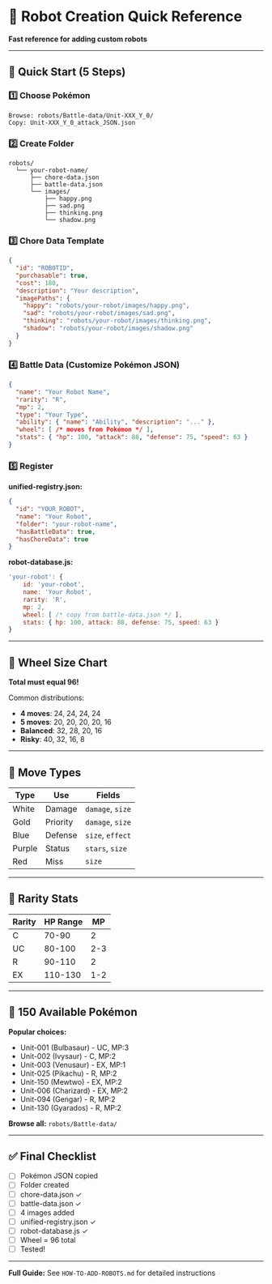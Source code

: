 # 🤖 Robot Creation Quick Reference

**Fast reference for adding custom robots**

---

## 🚀 Quick Start (5 Steps)

### 1️⃣ Choose Pokémon
```
Browse: robots/Battle-data/Unit-XXX_Y_0/
Copy: Unit-XXX_Y_0_attack_JSON.json
```

### 2️⃣ Create Folder
```
robots/
  └── your-robot-name/
      ├── chore-data.json
      ├── battle-data.json
      └── images/
          ├── happy.png
          ├── sad.png
          ├── thinking.png
          └── shadow.png
```

### 3️⃣ Chore Data Template
```json
{
  "id": "ROBOTID",
  "purchasable": true,
  "cost": 180,
  "description": "Your description",
  "imagePaths": {
    "happy": "robots/your-robot/images/happy.png",
    "sad": "robots/your-robot/images/sad.png",
    "thinking": "robots/your-robot/images/thinking.png",
    "shadow": "robots/your-robot/images/shadow.png"
  }
}
```

### 4️⃣ Battle Data (Customize Pokémon JSON)
```json
{
  "name": "Your Robot Name",
  "rarity": "R",
  "mp": 2,
  "type": "Your Type",
  "ability": { "name": "Ability", "description": "..." },
  "wheel": [ /* moves from Pokémon */ ],
  "stats": { "hp": 100, "attack": 88, "defense": 75, "speed": 63 }
}
```

### 5️⃣ Register
**unified-registry.json:**
```json
{
  "id": "YOUR_ROBOT",
  "name": "Your Robot",
  "folder": "your-robot-name",
  "hasBattleData": true,
  "hasChoreData": true
}
```

**robot-database.js:**
```javascript
'your-robot': {
    id: 'your-robot',
    name: 'Your Robot',
    rarity: 'R',
    mp: 2,
    wheel: [ /* copy from battle-data.json */ ],
    stats: { hp: 100, attack: 88, defense: 75, speed: 63 }
}
```

---

## 📏 Wheel Size Chart

**Total must equal 96!**

Common distributions:
- **4 moves**: 24, 24, 24, 24
- **5 moves**: 20, 20, 20, 20, 16
- **Balanced**: 32, 28, 20, 16
- **Risky**: 40, 32, 16, 8

---

## 🎨 Move Types

| Type | Use | Fields |
|------|-----|--------|
| White | Damage | `damage`, `size` |
| Gold | Priority | `damage`, `size` |
| Blue | Defense | `size`, `effect` |
| Purple | Status | `stars`, `size` |
| Red | Miss | `size` |

---

## 🎯 Rarity Stats

| Rarity | HP Range | MP |
|--------|----------|-----|
| C | 70-90 | 2 |
| UC | 80-100 | 2-3 |
| R | 90-110 | 2 |
| EX | 110-130 | 1-2 |

---

## 📂 150 Available Pokémon

**Popular choices:**
- Unit-001 (Bulbasaur) - UC, MP:3
- Unit-002 (Ivysaur) - C, MP:2
- Unit-003 (Venusaur) - EX, MP:1
- Unit-025 (Pikachu) - R, MP:2
- Unit-150 (Mewtwo) - EX, MP:2
- Unit-006 (Charizard) - EX, MP:2
- Unit-094 (Gengar) - R, MP:2
- Unit-130 (Gyarados) - R, MP:2

**Browse all:** `robots/Battle-data/`

---

## ✅ Final Checklist

- [ ] Pokémon JSON copied
- [ ] Folder created
- [ ] chore-data.json ✓
- [ ] battle-data.json ✓
- [ ] 4 images added
- [ ] unified-registry.json ✓
- [ ] robot-database.js ✓
- [ ] Wheel = 96 total
- [ ] Tested!

---

**Full Guide:** See `HOW-TO-ADD-ROBOTS.md` for detailed instructions
